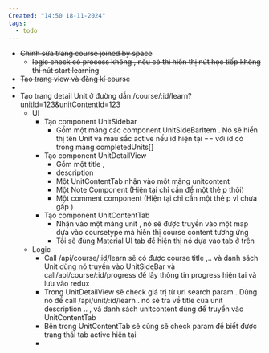 ```yaml
---
Created: "14:50 18-11-2024"
tags:
  - todo
---
```

- ~~Chỉnh sửa trang course joined by space~~
	- ~~logic check có process không , nếu có thì hiển thị nút học tiếp không thì nút start learning~~
- ~~Tạo trang view và đăng kí course~~
- 
- Tạo trang detail Unit ở đường dẫn /course/:id/learn?unitId=123&unitContentId=123
	- UI
		- Tạo component UnitSidebar
			- Gồm một mảng các component UnitSideBarItem . Nó sẽ hiển thị tên Unit và màu sắc active nếu id hiện tại == với id có trong mảng completedUnits[]
		- Tạo component UnitDetailView
			- Gồm một title ,
			- description
			- Một UnitContentTab nhận vào một mảng unitcontent 
			- Một Note Component (Hiện tại chỉ cần để một thẻ p thôi)
			- Một comment component (Hiện tại chỉ cần một thẻ p vì chưa gấp )
		- Tạo component UnitContentTab
			- Nhận vào một mảng unit , nó sẽ được truyền vào một map dựa vào coursetype mà hiển thị course content tương ứng 
			- Tôi sẽ đùng Material UI tab để hiện thị nó dựa vào tab ở trên
	- Logic
		- Call /api/course/:id/learn sẽ có được course title ,.. và danh sách Unit dùng nó truyền vào UnitSideBar và call/api/course/:id/progress để lấy thông tin progress hiện tại và lưu vào redux
		- Trong UnitDetailView sẽ check giá trị từ url search param . Dùng nó để call /api/unit/:id/learn . nó sẽ tra về title của unit description .. , và danh sách unitcontent dùng để truyền vào UnitContentTab
		- Bên trong UnitContentTab sẽ cũng sẽ check param để biết được trạng thái tab active hiện tại
		- 